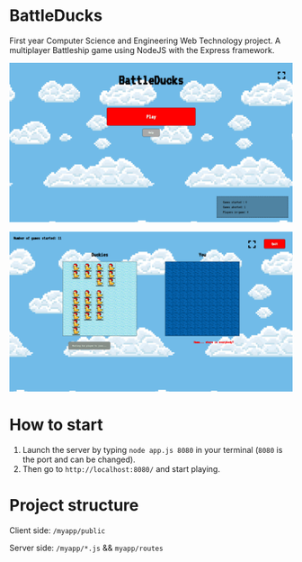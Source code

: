 # BattleDucks
First year Computer Science and Engineering Web Technology project.
A multiplayer Battleship game using NodeJS with the Express framework.  

![Splash screen](images/splash.png)

![Game setup](images/game.png)

# How to start
1. Launch the server by typing `node app.js 8080` in your terminal 
(`8080` is the port and can be changed).
2. Then go to `http://localhost:8080/` and start playing.

# Project structure
Client side: `/myapp/public`

Server side: `/myapp/*.js` && `myapp/routes`
